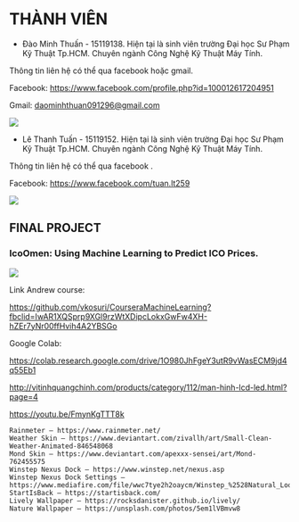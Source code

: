 # THÀNH VIÊN
- Đào Minh Thuấn - 15119138. Hiện tại là sinh viên trường Đại học Sư Phạm Kỹ Thuật Tp.HCM. Chuyên ngành Công Nghệ Kỹ Thuật Máy Tính.

Thông tin liên hệ có thể qua facebook hoặc gmail.

Facebook: https://www.facebook.com/profile.php?id=100012617204951

Gmail: daominhthuan091296@gmail.com

![](https://i.imgur.com/vthCImG.jpg)

- Lê Thanh Tuấn - 15119152. Hiện tại là sinh viên trường Đại học Sư Phạm Kỹ Thuật Tp.HCM. Chuyên ngành Công Nghệ Kỹ Thuật Máy Tính.

Thông tin liên hệ có thể qua facebook .

Facebook: https://www.facebook.com/tuan.lt259

![](https://i.imgur.com/lyC00ox.png)


## FINAL PROJECT
### IcoOmen: Using Machine Learning to Predict ICO Prices.

![](https://dashnews.org/wp-content/uploads/2018/07/bitcoin-ico.jpg)

Link Andrew course:

https://github.com/vkosuri/CourseraMachineLearning?fbclid=IwAR1XQSprp9XGl9rzWtXDipcLokxGwFw4XH-hZEr7yNr00ffHvih4A2YBSGo

Google Colab: 

https://colab.research.google.com/drive/1O980JhFgeY3utR9vWasECM9jd4q55Eb1


http://vitinhquangchinh.com/products/category/112/man-hinh-lcd-led.html?page=4


https://youtu.be/FmynKgTTT8k

    Rainmeter – https://www.rainmeter.net/
    Weather Skin – https://www.deviantart.com/zivallh/art/Small-Clean-Weather-Animated-846548068
    Mond Skin – https://www.deviantart.com/apexxx-sensei/art/Mond-762455575
    Winstep Nexus Dock – https://www.winstep.net/nexus.asp
    Winstep Nexus Dock Settings – https://www.mediafire.com/file/wwc7tye2h2oaycm/Winstep_%2528Natural_Look_Settings%2529.zip/file
    StartIsBack – https://startisback.com/
    Lively Wallpaper – https://rocksdanister.github.io/lively/
    Nature Wallpaper – https://unsplash.com/photos/5em1lVBmvw8



        
        











